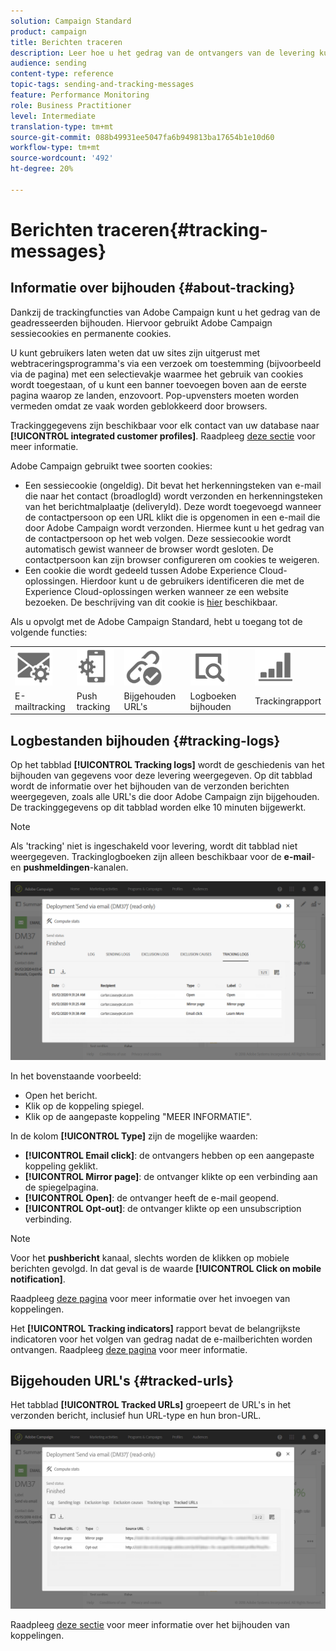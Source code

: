 ```yaml
---
solution: Campaign Standard
product: campaign
title: Berichten traceren
description: Leer hoe u het gedrag van de ontvangers van de levering kunt bijhouden.
audience: sending
content-type: reference
topic-tags: sending-and-tracking-messages
feature: Performance Monitoring
role: Business Practitioner
level: Intermediate
translation-type: tm+mt
source-git-commit: 088b49931ee5047fa6b949813ba17654b1e10d60
workflow-type: tm+mt
source-wordcount: '492'
ht-degree: 20%

---
```



# Berichten traceren{#tracking-messages}

## Informatie over bijhouden {#about-tracking}

Dankzij de trackingfuncties van Adobe Campaign kunt u het gedrag van de geadresseerden bijhouden. Hiervoor gebruikt Adobe Campaign sessiecookies en permanente cookies.

U kunt gebruikers laten weten dat uw sites zijn uitgerust met webtraceringsprogramma&#39;s via een verzoek om toestemming (bijvoorbeeld via de pagina) met een selectievakje waarmee het gebruik van cookies wordt toegestaan, of u kunt een banner toevoegen boven aan de eerste pagina waarop ze landen, enzovoort. Pop-upvensters moeten worden vermeden omdat ze vaak worden geblokkeerd door browsers.

Trackinggegevens zijn beschikbaar voor elk contact van uw database naar **[!UICONTROL integrated customer profiles]**. Raadpleeg [deze sectie](../../audiences/using/integrated-customer-profile.md) voor meer informatie.

Adobe Campaign gebruikt twee soorten cookies:

* Een sessiecookie (ongeldig). Dit bevat het herkenningsteken van e-mail die naar het contact (broadlogId) wordt verzonden en herkenningsteken van het berichtmalplaatje (deliveryId). Deze wordt toegevoegd wanneer de contactpersoon op een URL klikt die is opgenomen in een e-mail die door Adobe Campaign wordt verzonden. Hiermee kunt u het gedrag van de contactpersoon op het web volgen. Deze sessiecookie wordt automatisch gewist wanneer de browser wordt gesloten. De contactpersoon kan zijn browser configureren om cookies te weigeren.
* Een cookie die wordt gedeeld tussen Adobe Experience Cloud-oplossingen. Hierdoor kunt u de gebruikers identificeren die met de Experience Cloud-oplossingen werken wanneer ze een website bezoeken. De beschrijving van dit cookie is [hier](https://docs.adobe.com/content/help/en/core-services/interface/ec-cookies/cookies-mc.html) beschikbaar.

Als u opvolgt met de Adobe Campaign Standard, hebt u toegang tot de volgende functies:

<table>
<tr>
    <td valign="top">
        <a href="../../administration/using/configuring-email-channel.md#tracking-parameters"><img width="60px" alt="voorwaarden" src="assets/icon_email_parameters.png"/></a>
    </td>
    <td valign="top">
        <a href="https://helpx.adobe.com/campaign/kb/push-tracking.html"><img width="60px" alt="voorwaarden" src="assets/icon_push_parameters.png"/></a>
    </td>
    <td valign="top">
        <a href="../../designing/using/links.md#about-tracked-urls"><img width="60px" alt="voorwaarden" src="assets/icon_url.png"/></a>
    </td>
        <td valign="top">
          <a href="../../sending/using/tracking-messages.md#tracking-logs"><img width="60px" alt="voorwaarden" src="assets/icon_log.png"/></a>
    </td>
    </td>
    <td valign="top">
          <a href="../../reporting/using/tracking-indicators.md"><img width="60px" alt="voorwaarden" src="assets/icon_report.png"/></a>
</tr>
<tr>
<td>E-mailtracking</td>
<td>Push tracking</td>
<td>Bijgehouden URL's</td>
<td>Logboeken bijhouden</td>
<td>Trackingrapport</td>
</tr>
</table>

## Logbestanden bijhouden {#tracking-logs}

Op het tabblad **[!UICONTROL Tracking logs]** wordt de geschiedenis van het bijhouden van gegevens voor deze levering weergegeven. Op dit tabblad wordt de informatie over het bijhouden van de verzonden berichten weergegeven, zoals alle URL&#39;s die door Adobe Campaign zijn bijgehouden. De trackinggegevens op dit tabblad worden elke 10 minuten bijgewerkt.

>[!NOTE]
>
>Als &#39;tracking&#39; niet is ingeschakeld voor levering, wordt dit tabblad niet weergegeven. Trackinglogboeken zijn alleen beschikbaar voor de **e-mail**- en **pushmeldingen**-kanalen.

![](assets/tracking_logs.png)

In het bovenstaande voorbeeld:

* Open het bericht.
* Klik op de koppeling spiegel.
* Klik op de aangepaste koppeling &quot;MEER INFORMATIE&quot;.

In de kolom **[!UICONTROL Type]** zijn de mogelijke waarden:

* **[!UICONTROL Email click]**: de ontvangers hebben op een aangepaste koppeling geklikt.
* **[!UICONTROL Mirror page]**: de ontvanger klikte op een verbinding aan de spiegelpagina.
* **[!UICONTROL Open]**: de ontvanger heeft de e-mail geopend.
* **[!UICONTROL Opt-out]**: de ontvanger klikte op een unsubscription verbinding.

>[!NOTE]
>
>Voor het **pushbericht** kanaal, slechts worden de klikken op mobiele berichten gevolgd. In dat geval is de waarde **[!UICONTROL Click on mobile notification]**.

Raadpleeg [deze pagina](../../designing/using/links.md#inserting-a-link) voor meer informatie over het invoegen van koppelingen.

Het **[!UICONTROL Tracking indicators]** rapport bevat de belangrijkste indicatoren voor het volgen van gedrag nadat de e-mailberichten worden ontvangen. Raadpleeg [deze pagina](../../reporting/using/tracking-indicators.md) voor meer informatie.

## Bijgehouden URL&#39;s {#tracked-urls}

Het tabblad **[!UICONTROL Tracked URLs]** groepeert de URL&#39;s in het verzonden bericht, inclusief hun URL-type en hun bron-URL.

![](assets/sending_delivery6.png)

Raadpleeg [deze sectie](../../designing/using/links.md#about-tracked-urls) voor meer informatie over het bijhouden van koppelingen.
